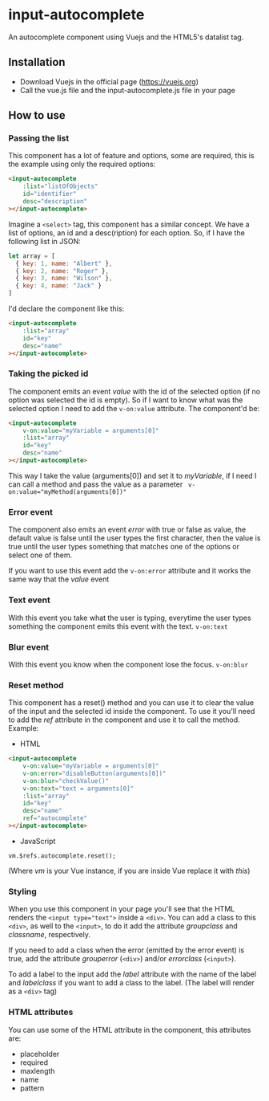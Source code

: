 # input-autocomplete

An autocomplete component using Vuejs and the HTML5's datalist tag.

## Installation

* Download Vuejs in the official page (https://vuejs.org)
* Call the vue.js file and the input-autocomplete.js file in your page

## How to use

### Passing the list

This component has a lot of feature and options, some are required, this is the example using only the required options:

```html
<input-autocomplete
    :list="listOfObjects"
    id="identifier"
    desc="description"
></input-autocomplete>
```
Imagine a ```<select>``` tag, this component has a similar concept. We have a list of options, an id and a desc(ription) for each option. So, if I have the following list in JSON:
```javascript
let array = [
  { key: 1, name: "Albert" },
  { key: 2, name: "Roger" },
  { key: 3, name: "Wilson" },
  { key: 4, name: "Jack" }
]
```
I'd declare the component like this:
```html
<input-autocomplete
    :list="array"
    id="key"
    desc="name"
></input-autocomplete>
```

### Taking the picked id

The component emits an event *value* with the id of the selected option (if no option was selected the id is empty).
So if I want to know what was the selected option I need to add the ```v-on:value``` attribute. The component'd be:
```html
<input-autocomplete
    v-on:value="myVariable = arguments[0]"
    :list="array"
    id="key"
    desc="name"
></input-autocomplete>
```

This way I take the value (arguments[0]) and set it to *myVariable*, if I need I can call a method and pass the value as a parameter ``` v-on:value="myMethod(arguments[0])"```

### Error event

The component also emits an event *error* with true or false as value, the default value is false until the user types the first character, then the value is true until the user types something that matches one of the options or select one of them.

If you want to use this event add the ```v-on:error``` attribute and it works the same way that the *value* event

### Text event

With this event you take what the user is typing, everytime the user types something the component emits this event with the text. ```v-on:text```

### Blur event

With this event you know when the component lose the focus. ```v-on:blur```

### Reset method

This component has a reset() method and you can use it to clear the value of the input and the selected id inside the component.
To use it you'll need to add the *ref* attribute in the component and use it to call the method.
Example:

* HTML
```html
<input-autocomplete
    v-on:value="myVariable = arguments[0]"
    v-on:error="disableButton(arguments[0])"
    v-on:blur="checkValue()"
    v-on:text="text = arguments[0]"
    :list="array"
    id="key"
    desc="name"
    ref="autocomplete"
></input-autocomplete>
```
* JavaScript
```javacript
vm.$refs.autocomplete.reset();
```
(Where *vm* is your Vue instance, if you are inside Vue replace it with *this*)

### Styling

When you use this component in your page you'll see that the HTML renders the ```<input type="text">``` inside a ```<div>```.
You can add a class to this ```<div>```, as well to the ```<input>```, to do it add the attribute *groupclass* and *classname*, respectively.

If you need to add a class when the error (emitted by the error event) is true, add the attribute *grouperror* (```<div>```) and/or *errorclass* (```<input>```).

To add a label to the input add the *label* attribute with the name of the label and *labelclass* if you want to add a class to the label. (The label will render as a ```<div>``` tag)

### HTML attributes

You can use some of the HTML attribute in the component, this attributes are:

* placeholder
* required
* maxlength
* name
* pattern
